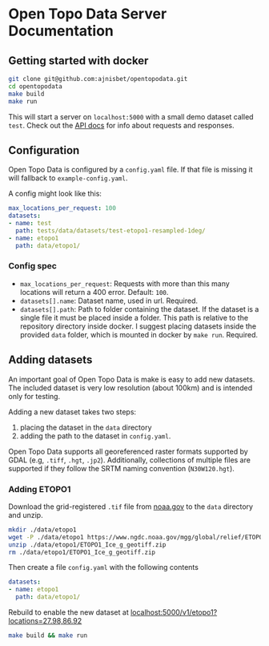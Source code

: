 # Open Topo Data Server Documentation


## Getting started with docker

```bash
git clone git@github.com:ajnisbet/opentopodata.git
cd opentopodata
make build
make run
```

This will start a server on `localhost:5000` with a small demo dataset called `test`. Check out the [API docs](api.md) for info about requests and responses.


## Configuration

Open Topo Data is configured by a `config.yaml` file. If that file is missing it will fallback to `example-config.yaml`.

A config might look like this:

```yaml
max_locations_per_request: 100 
datasets:
- name: test
  path: tests/data/datasets/test-etopo1-resampled-1deg/
- name: etopo1
  path: data/etopo1/
```

### Config spec

* `max_locations_per_request`: Requests with more than this many locations will return a 400 error. Default: `100`.
* `datasets[].name`: Dataset name, used in url. Required.
* `datasets[].path`: Path to folder containing the dataset. If the dataset is a single file it must be placed inside a folder. This path is relative to the repository directory inside docker. I suggest placing datasets inside the provided `data` folder, which is mounted in docker by `make run`. Required.



## Adding datasets

An important goal of Open Topo Data is make is easy to add new datasets. The included dataset is very low resolution (about 100km) and is intended only for testing.

Adding a new dataset takes two steps:

1. placing the dataset in the `data` directory
2. adding the path to the dataset in `config.yaml`.

Open Topo Data supports all georeferenced raster formats supported by GDAL (e.g, `.tiff`, `.hgt`, `.jp2`). Additionally, collections of multiple files are supported if they follow the SRTM naming convention (`N30W120.hgt`).


### Adding ETOPO1

Download the grid-registered `.tif` file from [noaa.gov](https://www.ngdc.noaa.gov/mgg/global/) to the `data` directory and unzip. 

```bash
mkdir ./data/etopo1
wget -P ./data/etopo1 https://www.ngdc.noaa.gov/mgg/global/relief/ETOPO1/data/ice_surface/grid_registered/georeferenced_tiff/ETOPO1_Ice_g_geotiff.zip
unzip ./data/etopo1/ETOPO1_Ice_g_geotiff.zip
rm ./data/etopo1/ETOPO1_Ice_g_geotiff.zip
```

Then create a file `config.yaml` with the following contents

```yaml
datasets:
- name: etopo1
  path: data/etopo1/
```

Rebuild to enable the new dataset at [localhost:5000/v1/etopo1?locations=27.98,86.92](http://localhost:5000/v1/etopo1?locations=27.98,86.92)

```bash
make build && make run
```




